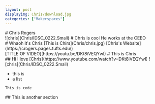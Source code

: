 ```yaml
---
layout: post
displayimg: Chris/download.jpg 
categories: ["Makerspaces"] 
---
```

<!--SITE_TITLE creates a title for your webpage----------------->
<div class="site_title" markdown="1">
# Chris Rogers
</div>

<!--IMAGE_TEXT_OVERLAY creates a image with a text box over it--------------------->
<div class="image_text_overlay" markdown="1">
![chris](Chris/IDSC_0222.Small)
# Chris is cool
He works at the CEEO 
</div>

<!--document creates a grid of documentss--------------------->
<div class="document" markdown="1">
# Whaoh it's Chris
[This is Chirs](Chris/chris.jpg)
[Chris's Website](https://crogers.pages.tufts.edu/)
<!-- insert as many links here as you want to dynamically create a grid of pdfs-->
</div>

<!--VIDEO_TEXT_OVERLAY creates a video with a text box over it--------------------->
<div class="video_text_overlay" markdown="1">
[TITLE OF VIDEO](https://youtu.be/DKt8iVEQYwI)
# This is Chris 
</div>

<!--FREE WRITE lets you write any markdown you want (include images, lists, titles, code,etc)
               If something doesn't look how you expect on the page, try adding a linebreak after it--------------------->
<div class="free_write" markdown="1">
## Hi I love [Chris](https://www.youtube.com/watch?v=DKt8iVEQYwI)
![chris](Chris/IDSC_0222.Small)

- this is 
- a list

```
This is code
```
</div>


<!--FREE WRITE lets you write any markdown you want (include images, lists, titles, code,etc)
               If something doesn't look how you expect on the page, try adding a linebreak after it--------------------->
<div class="free_write" markdown="1">
## This is another section 
</div>

